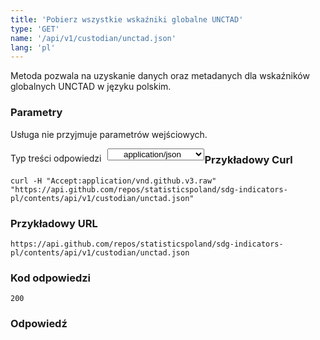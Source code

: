 ```yaml
---
title: 'Pobierz wszystkie wskaźniki globalne UNCTAD'
type: 'GET'
name: '/api/v1/custodian/unctad.json'
lang: 'pl'
---
```


Metoda pozwala na uzyskanie danych oraz metadanych dla wskaźników globalnych UNCTAD w języku polskim.

### Parametry

<p>Usługa nie przyjmuje parametrów wejściowych.</p>

<p style='float:left;margin-top: 7px;'>Typ treści odpowiedzi</p>
<select style='float:left;padding: 0px 15px;width: 155px;margin-left: 10px;text-align-last: center;'>
  <option>application/json</option>
</select>

<div id='example1'>

<h3 id="przykładowy-curl">Przykładowy Curl</h3>

<p><code class="highlighter-rouge">curl -H "Accept:application/vnd.github.v3.raw" "https://api.github.com/repos/statisticspoland/sdg-indicators-pl/contents/api/v1/custodian/unctad.json"</code></p>

<h3 id="przykładowy-url">Przykładowy URL</h3>

<p><code class="highlighter-rouge">https://api.github.com/repos/statisticspoland/sdg-indicators-pl/contents/api/v1/custodian/unctad.json</code></p>

<h3 id="przykładowy-kod-odpowiedzi">Kod odpowiedzi</h3>

<p><code class="highlighter-rouge">200</code></p>

<h3 id="przykładowa-odpowiedź">Odpowiedź</h3>

<p><code class="highlighter-rouge" id="show-data-unctad">
</code></p>

</div>


<script>

$.getJSON('http://sdg.gov.pl/api/v1/custodian/unctad.json', function(data) {
    $('#show-data-unctad').html(JSON.stringify(data, null, 2));
});

</script>
